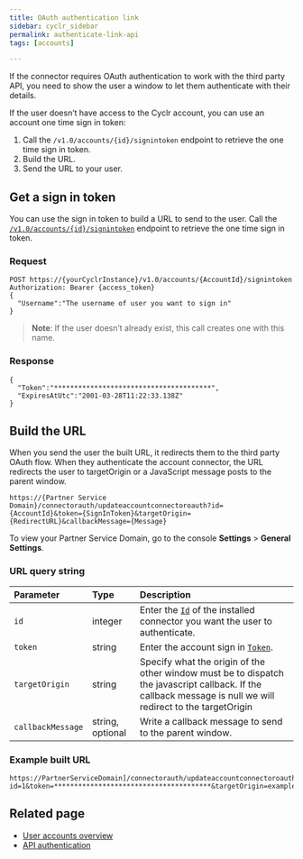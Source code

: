 ```yaml
---
title: OAuth authentication link
sidebar: cyclr_sidebar
permalink: authenticate-link-api
tags: [accounts]

---
```


If the connector requires OAuth authentication to work with the third party API, you need to show the user a window to let them authenticate with their details.

If the user doesn’t have access to the Cyclr account, you can use an account one time sign in token:

1.  Call the `/v1.0/accounts/{id}/signintoken` endpoint to retrieve the one time sign in token.
2.  Build the URL.
3.  Send the URL to your user.

## Get a sign in token
You can use the sign in token to build a URL to send to the user. Call the [`/v1.0/accounts/{id}/signintoken`](https://api.cyclr.uk/docs/index#!/Accounts/Accounts_CreateOneTimeToken_POST_0) endpoint to retrieve the one time sign in token.

### Request
```
POST https://{yourCyclrInstance}/v1.0/accounts/{AccountId}/signintoken
Authorization: Bearer {access_token}
{
  "Username":"The username of user you want to sign in"
}
```
>  **Note**: If the user doesn’t already exist, this call creates one with this name.

### Response
```
{
  "Token":"***************************************",
  "ExpiresAtUtc":"2001-03-28T11:22:33.138Z"
}
```

## Build the URL
When you send the user the built URL, it redirects them to the third party OAuth flow. When they authenticate the account connector, the URL redirects the user to targetOrigin or a JavaScript message posts to the parent window.

```
https://{Partner Service Domain}/connectorauth/updateaccountconnectoroauth?id={AccountId}&token={SignInToken}&targetOrigin={RedirectURL}&callbackMessage={Message}
```
To view your Partner Service Domain, go to the console **Settings** > **General Settings**.

### URL query string

| **Parameter** | **Type** | **Description** |
|:---|:---|:---|
| `id` | integer | Enter the [`Id`](install-connector-api#example-response) of the installed connector you want the user to authenticate.  |
| `token` | string | Enter the account sign in [`Token`](#response). |
| `targetOrigin` | string | Specify what the origin of the other window must be to dispatch the javascript callback. If the callback message is null we will redirect to the targetOrigin |
| `callbackMessage` | string, optional | Write a callback message to send to the parent window. |

### Example built URL
```
https://PartnerServiceDomain]/connectorauth/updateaccountconnectoroauth?id=1&token=***************************************&targetOrigin=example.com&callbackMessage=done
```
## Related page

*  [User accounts overview](overview-new-account)
*  [API authentication](cyclr-api-authentication)
